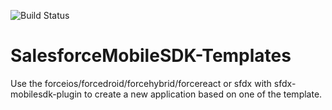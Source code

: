 ![Build Status](https://forcedotcom.github.io/SalesforceMobileSDK-TestResults/Templates-results/dev/latest/buildstatus.svg)

# SalesforceMobileSDK-Templates

Use the forceios/forcedroid/forcehybrid/forcereact or sfdx with sfdx-mobilesdk-plugin to create a new application based on one of the template.
